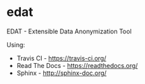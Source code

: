# edat
EDAT - Extensible Data Anonymization Tool

Using:
* Travis CI - https://travis-ci.org/
* Read The Docs - https://readthedocs.org/
* Sphinx - http://sphinx-doc.org/

